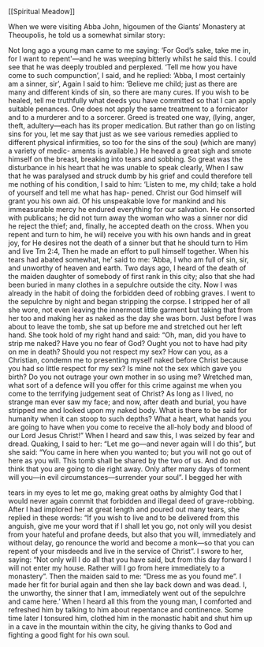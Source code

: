 [[Spiritual Meadow]]
 
When we were visiting Abba John, higoumen of the Giants’ Monastery at Theoupolis, he told us a somewhat similar story:  
 
Not long ago a young man came to me saying: ‘For God’s sake, take me in, for I want to repent'—and he was weeping bitterly whilst he said this. I could see that he was deeply troubled and perplexed. ‘Tell me how you have come to such compunction’, I said, and he replied: ‘Abba, I most certainly am a sinner, sir’, Again I said to him: ‘Believe me child; just as there are many and different kinds of sin, so there are many cures. If you wish to be healed, tell me truthfully what deeds you have committed so that I can apply suitable penances. One does not apply the same treatment to a fornicator and to a murderer and to a sorcerer. Greed is treated one way, (lying, anger, theft, adultery—each has its proper medication. But rather than go on listing sins for you, let me say that just as we see various remedies applied to different physical infirmities, so too for the sins of the sou) (which are many) a variety of medic- aments is available.) He heaved a great sigh and smote himself on the breast, breaking into tears and sobbing. So great was the disturbance in his heart that he was unable to speak clearly, When I saw that he was paralysed and struck dumb by his grief and could therefore tell me nothing of his condition, I said to him: ‘Listen to me, my child; take a hold of yourself and tell me what has hap- pened. Christ our God himself will grant you his own aid. Of his unspeakable love for mankind and his immeasurable mercy he endured everything for our salvation. He consorted with publicans; he did not turn away the woman who was a sinner nor did he reject the thief; and, finally, he accepted death on the cross. When you repent and turn to him, he wil) receive you with his own hands and in great joy, for He desires not the death of a sinner but that he should turn to Him and live Tm 2:4, Then he made an effort to pull himself together. When his tears had abated somewhat, he’ said to me: ‘Abba, I who am full of sin, sir, and unworthy of heaven and earth. Two days ago, I heard of the death of the maiden daughter of somebody of first rank in this city; also that she had been buried in many clothes in a sepulchre outside the city. Now I was already in the habit of doing the forbidden deed of robbing graves. I went to the sepulchre by night and began stripping the corpse. I stripped her of all she wore, not even leaving the innermost little garment but taking that from her too and making her as naked as the day she was born. Just before I was about to leave the tomb, she sat up before me and stretched out her left hand. She took hold of my right hand and said: “Oh, man, did you have to strip me naked? Have you no fear of God? Ought you not to have had pity on me in death? Should you not respect my sex? How can you, as a Christian, condemn me to presenting myself naked before Christ because you had so little respect for my sex? Is mine not the sex which gave you birth? Do you not outrage your own mother in so using me? Wretched man, what sort of a defence will you offer for this crime against me when you come to the terrifying judgement seat of Christ? As long as I lived, no strange man ever saw my face; and now, after death and burial, you have stripped me and looked upon my naked body. What is there to be said for humanity when it can stoop to such depths? What a heart, what hands you are going to have when you come to receive the all-holy body and blood of our Lord Jesus Christ!” When I heard and saw this, I was seized by fear and dread. Quaking, I said to her: “Let me go—and never again will I do this”, but she said: “You came in here when you wanted to; but you will not go out of here as you will. This tomb shall be shared by the two of us. And do not think that you are going to die right away. Only after many days of torment will you—in evil circumstances—surrender your soul”. I begged her with  
 
tears in my eyes to let me go, making great oaths by almighty God that I would never again commit that forbidden and illegal deed of grave-robbing. After I had implored her at great length and poured out many tears, she replied in these words: “If you wish to live and to be delivered from this anguish, give me your word that if I shall let you go, not only will you desist from your hateful and profane deeds, but also that you will, immediately and without delay, go renounce the world and become a monk—so that you can repent of your misdeeds and live in the service of Christ”. I swore to her, saying: “Not only will I do all that you have said, but from this day forward I will not enter my house. Rather will I go from here immediately to a monastery”. Then the maiden said to me: “Dress me as you found me”. I made her fit for burial again and then she lay back down and was dead. I, the unworthy, the sinner that I am, immediately went out of the sepulchre and came here.’ When I heard all this from the young man, I comforted and refreshed him by talking to him about repentance and continence. Some time later I tonsured him, clothed him in the monastic habit and shut him up in a cave in the mountain within the city, he giving thanks to God and fighting a good fight for his own soul.
